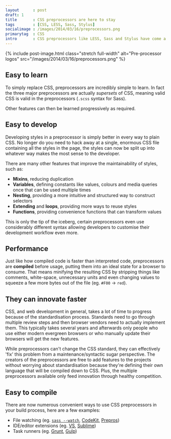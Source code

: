 ```yaml
---
layout      : post
draft: 1
title       : CSS preprocessors are here to stay
tags        : [CSS, LESS, Sass, Stylus]
socialimage : /images/2014/03/16/preprocessors.png
primarytag  : CSS
intro       : CSS preprocessors like LESS, Sass and Stylus have come a long way in the short period of time they've been around, and they aren't going anywhere. If you haven't looked into them yet, now is as good time as any. Here's why.
---
```


{% include post-image.html class="stretch full-width" alt="Pre-processor logos" src="/images/2014/03/16/preprocessors.png" %}



## Easy to learn

To simply replace CSS, preprocessors are incredibly simple to learn. In fact the three major preprocessors are actually *supersets* of CSS, meaning valid CSS is valid in the preprocessors (`.scss` syntax for Sass).

Other features can then be learned progressively as required.



## Easy to develop

Developing styles in a preprocessor is simply better in every way to plain CSS. No longer do you need to hack away at a single, enormous CSS file containing all the styles in the page, the styles can now be split up into whatever way makes the most sense to the developer.

There are many other features that improve the maintainability of styles, such as:

- **Mixins**, reducing duplication
- **Variables**, defining constants like values, colours and media queries once that can be used multiple times 
- **Nesting**, providing a more intuitive and structured way to construct selectors
- **Extending** and **loops**, providing more ways to reuse styles
- **Functions**, providing convenience functions that can transform values

This is only the tip of the iceberg, certain preprocessors even use considerably different syntax allowing developers to customise their development workflow even more.



## Performance

Just like how compiled code is faster than interpreted code, preprocessors are **compiled** before usage, putting them into an ideal state for a browser to consume. That means minifying the resulting CSS by stripping things like comments, white-space, unnecessary units and even changing values to squeeze a few more bytes out of the file (eg. `#F00` &rarr; `red`).



## They can innovate faster

CSS, and web development in general, takes a lot of time to progress because of the standardisation process. Standards need to go through multiple review steps and then browser vendors need to actually implement them. This typically takes several years and afterwards only people who use either modern evergreen browsers or who manually update their browsers will get the new features.

While preprocessors can't change the CSS standard, they can effectively 'fix' this problem from a maintenance/syntactic sugar perspective. The creators of the preprocessors are free to add features to the projects without worrying about standardisation because they're defining their own language that will be compiled down to CSS. Plus, the multiple preprocessors available only feed innovation through healthy competition.



## Easy to compile

There are now numerous convenient ways to use CSS preprocessors in your build process, here are a few examples:

- File watching (eg. [`sass --watch`][0], [CodeKit][5], [Prepros][6])
- IDE/editor extensions (eg. [VS][1], [Sublime][2]) 
- Task runners (eg. [Grunt][3], [Gulp][4]) 


[0]: http://sass-lang.com/documentation/file.SASS_REFERENCE.html#using_sass
[1]: http://visualstudiogallery.msdn.microsoft.com/6ed4c78f-a23e-49ad-b5fd-369af0c2107f
[2]: https://sublime.wbond.net/packages/SassBuilder
[3]: http://gruntjs.com/
[4]: http://gulpjs.com/
[5]: https://incident57.com/codekit/
[6]: http://alphapixels.com/prepros/